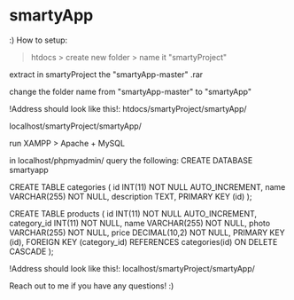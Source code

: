 # smartyApp
:)
How to setup:

> htdocs > create new folder > name it "smartyProject"

extract in smartyProject the "smartyApp-master" .rar

change the folder name from "smartyApp-master" to "smartyApp"

!Address should look like this!:
htdocs/smartyProject/smartyApp/

localhost/smartyProject/smartyApp/

run XAMPP > Apache + MySQL

in localhost/phpmyadmin/
query the following:
CREATE DATABASE smartyapp

CREATE TABLE categories (
  id INT(11) NOT NULL AUTO_INCREMENT,
  name VARCHAR(255) NOT NULL,
  description TEXT,
  PRIMARY KEY (id)
);

CREATE TABLE products (
  id INT(11) NOT NULL AUTO_INCREMENT,
  category_id INT(11) NOT NULL,
  name VARCHAR(255) NOT NULL,
  photo VARCHAR(255) NOT NULL,
  price DECIMAL(10,2) NOT NULL,
  PRIMARY KEY (id),
  FOREIGN KEY (category_id) REFERENCES categories(id) ON DELETE CASCADE
);

!Address should look like this!:
localhost/smartyProject/smartyApp/

Reach out to me if you have any questions! :)
